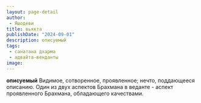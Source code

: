 ```yaml
---
layout: page-detail
author:
 - Яшодеви
title: вьякта
publishDate: "2024-09-01"
description: описуемый
tags:
 - санатана дхарма
 - адвайта-венданты
image: 
---
```


__описуемый__
Видимое, сотворенное, проявленное; нечто, поддающееся описанию. Один из двух аспектов Брахмана в веданте - аспект проявленного Брахмана, обладающего качествами.

